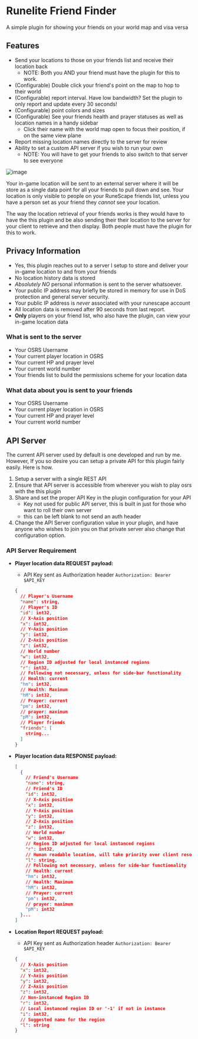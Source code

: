 # Runelite Friend Finder
A simple plugin for showing your friends on your world map and visa versa

## Features 
- Send your locations to those on your friends list and receive their location back 
  - NOTE: Both you AND your friend must have the plugin for this to work.
- (Configurable) Double click your friend's point on the map to hop to their world
- (Configurable) report interval. Have low bandwidth? Set the plugin to only report and update every 30 seconds!
- (Configurable) point colors and sizes
- (Configurable) See your friends health and prayer statuses as well as location names in a handy sidebar
  - Click their name with the world map open to focus their position, if on the same view plane
- Report missing location names directly to the server for review
- Ability to set a custom API server if you wish to run your own
  - NOTE: You will have to get your friends to also switch to that server to see everyone

![image](docs/friend-on-map-example.png)

Your in-game location will be sent to an external server where it will be store as a single data point for all your friends to pull down and see. Your location is only visible to people on your RuneScape friends list, unless you have a person set as your friend they *cannot* see your location.  

The way the location retrieval of your friends works is they would have to have the this plugin and be also sending their their location to the server for your client to retrieve and then display. Both people must have the plugin for this to work.

## Privacy Information
- Yes, this plugin reaches out to a server I setup to store and deliver your in-game location to and from your friends
- No location history data is stored
- _Absolutely NO_ personal information is sent to the server whatsoever. 
- Your public IP address may briefly be stored in memory for use in DoS protection and general server security.
- Your public IP address is _never_ associated with your runescape account
- All location data is removed after 90 seconds from last report.
- **Only** players on your friend list, who also have the plugin, can view your in-game location data

### What is sent to the server
- Your OSRS Username
- Your current player location in OSRS
- Your current HP and prayer level
- Your current world number
- Your friends list to build the permissions scheme for your location data

### What data about you is sent to your friends
- Your OSRS Username
- Your current player location in OSRS
- Your current HP and prayer level
- Your current world number

## API Server 
The current API server used by default is one developed and run by me. However, If you so desire you can setup a private API for this plugin fairly easily. Here is how. 

1. Setup a server with a single REST API
2. Ensure that API server is accessible from wherever you wish to play osrs with the this plugin
3. Share and set the proper API Key in the plugin configuration for your API 
   - Key not used for public API server, this is built in just for those who want to roll their own server
   - this can be left blank to not send an auth header
4. Change the API Server configuration value in your plugin, and have anyone who wishes to join you on that private server also change that configuration option. 
  
### API Server Requirement
- **Player location data REQUEST payload:**
  - API Key sent as Authorization header `Authorization: Bearer $API_KEY`
  ```json 
  {
    // Player's Username
    "name": string,
    // Player's ID
    "id": int32,
    // X-Axis position
    "x": int32,
    // Y-Axis position
    "y": int32,
    // Z-Axis position
    "z": int32,
    // World number
    "w": int32,
    // Region ID adjusted for local instanced regions
    "r": int32,
    // Following not necessary, unless for side-bar functionality
    // Health: current
    "hm": int32,
    // Health: Maximum
    "hM": int32,
    // Prayer: current
    "pm": int32,
    // prayer: maximum
    "pM": int32,
    // Player friends
    "friends": [
      string...
    ]
  }
  ```   
- **Player location data RESPONSE payload:**
  ```json 
  [
    {
      // Friend's Username
      "name": string,
      // Friend's ID
      "id": int32,
      // X-Axis position
      "x": int32,
      // Y-Axis position
      "y": int32,
      // Z-Axis position
      "z": int32,
      // World number
      "w": int32,
      // Region ID adjusted for local instanced regions
      "r": int32,
      // Human readable location, will take priority over client resolved. However not needed
      "l": string,
      // Following not necessary, unless for side-bar functionality
      // Health: current
      "hm": int32,
      // Health: Maximum
      "hM": int32,
      // Prayer: current
      "pm": int32,
      // prayer: maximum
      "pM": int32
    }...
  ]
  ```   

- **Location Report REQUEST payload:**
  - API Key sent as Authorization header `Authorization: Bearer $API_KEY`
  ```json 
  {
    // X-Axis position
    "x": int32,
    // Y-Axis position
    "y": int32,
    // Z-Axis position
    "z": int32,
    // Non-instanced Region ID
    "r": int32,
    // Local instanced region ID or '-1' if not in instance
    "i": int32,
    // Suggested name for the region
    "l": string
  }
  ```   
